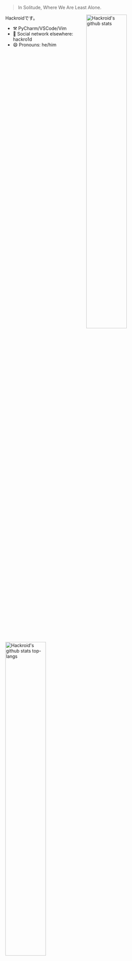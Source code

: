 > In Solitude, Where We Are Least Alone.

<img align="right" alt="Hackroid's github stats" width="50%" src="https://github-readme-stats.vercel.app/api?username=hackroid&show_icons=true">

Hackroidです。

- :hammer_and_pick: PyCharm/VSCode/Vim
- 💬 Social network elsewhere: hackro1d
- 😄 Pronouns: he/him

<img align="left" alt="Hackroid's github stats top-langs" width="50%" src="https://github-readme-stats.vercel.app/api/top-langs/?username=hackroid&layout=compact&hide=jupyter%20notebook,html&hide_title=true&langs_count=7&exclude_repo=EMB-RUSSIA">

<!--
**hackroid/hackroid** is a ✨ _special_ ✨ repository because its `README.md` (this file) appears on your GitHub profile.

Here are some ideas to get you started:

- :hammer_and_pick: Python/C++/Java, 
- 🌱 I’m currently learning ...
- 👯 I’m looking to collaborate on ...
- 🤔 I’m looking for help with ...
- 💬 Ask me about ...
- 📫 How to reach me: ...
- 😄 Pronouns: he/him
- ⚡ Fun fact: ...
-->
